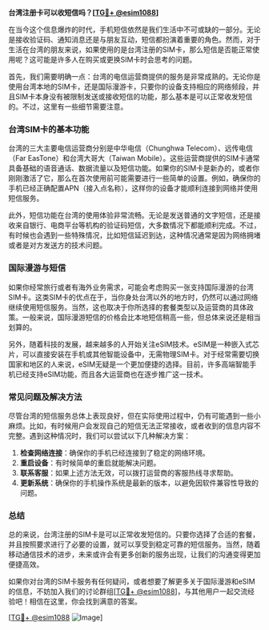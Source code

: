 **台湾注册卡可以收短信吗？[[TG💪+ @esim1088](https://t.me/s/esim1088)]**

在当今这个信息爆炸的时代，手机短信依然是我们生活中不可或缺的一部分。无论是接收验证码、通知消息还是与朋友互动，短信都扮演着重要的角色。然而，对于生活在台湾的朋友来说，如果使用的是台湾注册的SIM卡，那么短信是否能正常使用呢？这可能是许多人在购买或更换SIM卡时会思考的问题。

首先，我们需要明确一点：台湾的电信运营商提供的服务是非常成熟的。无论你是使用台湾本地的SIM卡，还是国际漫游卡，只要你的设备支持相应的网络频段，并且SIM卡本身没有被限制发送或接收短信的功能，那么基本是可以正常收发短信的。不过，这里有一些细节需要注意。

### 台湾SIM卡的基本功能

台湾的三大主要电信运营商分别是中华电信（Chunghwa Telecom）、远传电信（Far EasTone）和台湾大哥大（Taiwan Mobile）。这些运营商提供的SIM卡通常具备基础的语音通话、数据流量以及短信功能。如果你的SIM卡是新办的，或者你刚刚激活了它，那么在首次使用前可能需要进行一些简单的设置。例如，确保你的手机已经正确配置APN（接入点名称），这样你的设备才能顺利连接到网络并使用短信服务。

此外，短信功能在台湾的使用体验非常流畅。无论是发送普通的文字短信，还是接收来自银行、电商平台等机构的验证码短信，大多数情况下都能顺利完成。不过，有时候也会遇到一些特殊情况，比如短信延迟到达，这种情况通常是因为网络拥堵或者是对方发送方的技术问题。

### 国际漫游与短信

如果你经常旅行或者有海外业务需求，可能会考虑购买一张支持国际漫游的台湾SIM卡。这类SIM卡的优点在于，当你身处台湾以外的地方时，仍然可以通过网络继续使用短信服务。当然，这也取决于你所选择的套餐类型以及运营商的具体政策。一般来说，国际漫游短信的价格会比本地短信稍高一些，但总体来说还是相当划算的。

另外，随着科技的发展，越来越多的人开始关注eSIM技术。eSIM是一种嵌入式芯片，可以直接安装在手机或其他智能设备中，无需物理SIM卡。对于经常需要切换国家和地区的人来说，eSIM无疑是一个更加便捷的选择。目前，许多高端智能手机已经支持eSIM功能，而且各大运营商也在逐步推广这一技术。

### 常见问题及解决方法

尽管台湾的短信服务总体上表现良好，但在实际使用过程中，仍有可能遇到一些小麻烦。比如，有时候用户会发现自己的短信无法正常接收，或者收到的信息内容不完整。遇到这种情况时，我们可以尝试以下几种解决方案：

1. **检查网络连接**：确保你的手机已经连接到了稳定的网络环境。
2. **重启设备**：有时候简单的重启就能解决问题。
3. **联系客服**：如果上述方法无效，可以拨打运营商的客服热线寻求帮助。
4. **更新系统**：确保你的手机操作系统是最新的版本，以避免因软件兼容性导致的问题。

### 总结

总的来说，台湾注册的SIM卡是可以正常收发短信的。只要你选择了合适的套餐，并且按照要求进行了必要的设置，就可以享受到稳定可靠的短信服务。当然，随着移动通信技术的进步，未来或许会有更多创新的服务出现，让我们的沟通变得更加便捷高效。

如果你对台湾的SIM卡服务有任何疑问，或者想要了解更多关于国际漫游和eSIM的信息，不妨加入我们的讨论群组[[TG💪+ @esim1088](https://t.me/s/esim1088)]，与其他用户一起交流经验吧！相信在这里，你会找到满意的答案。

[[TG💪+ @esim1088](https://t.me/s/esim1088) ![Image](https://i.postimg.cc/4NQfJmqS/Snipaste-2025-05-13-00-14-12.png)]